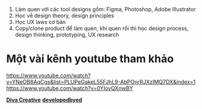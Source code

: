 1. Làm quen với các tool designs gồm: Figma, Photoshop, Adobe Illustrator
2. Học về design theory, design principles
3. Học UX laws cơ bản
4. Copy/clone product để làm quen, khi quen rồi thì học design process, design thinking, prototyping, UX research

# Một vài kênh youtube tham khảo
https://www.youtube.com/watch?v=YNeOB8AqCgs&list=PLUPeGakeL55FJhL9-AbPOnrRJXzIMQ7DX&index=1
https://www.youtube.com/watch?v=0YIovQXnwBY

**[Diva Creative](https://www.youtube.com/watch?v=YNeOB8AqCgs&list=PLUPeGakeL55FJhL9-AbPOnrRJXzIMQ7DX&index=1)**
**[developedbyed](https://www.youtube.com/watch?v=0YIovQXnwBY)**
